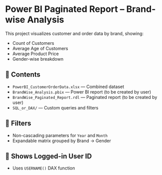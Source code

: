 # Power BI Paginated Report – Brand-wise Analysis

This project visualizes customer and order data by brand, showing:

- Count of Customers
- Average Age of Customers
- Average Product Price
- Gender-wise breakdown

## 📁 Contents
- `PowerBI_CustomerOrderData.xlsx` — Combined dataset
- `BrandWise_Analysis.pbix` — Power BI report (to be created by user)
- `BrandWise_Paginated_Report.rdl` — Paginated report (to be created by user)
- `SQL_or_DAX/` — Custom queries and filters

## 🔧 Filters
- Non-cascading parameters for `Year` and `Month`
- Expandable matrix grouped by Brand → Gender

## 👤 Shows Logged-in User ID
- Uses `USERNAME()` DAX function

